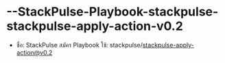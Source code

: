 # --StackPulse-Playbook-stackpulse-stackpulse-apply-action-v0.2
- ชื่อ: StackPulse สมัคร Playbook   ใช้: stackpulse/stackpulse-apply-action@v0.2
